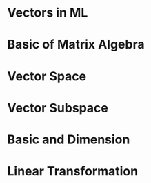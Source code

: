 # Vectors in ML
# Basic of Matrix Algebra
# Vector Space
# Vector Subspace
# Basic and Dimension

# Linear Transformation

